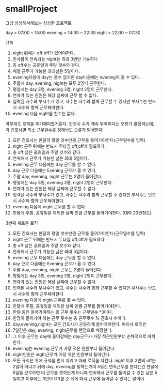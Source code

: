 # smallProject
그냥 심심해서해보는 심심한 프로젝트

day = 07:00 ~ 15:00
evening = 14:30 ~ 22:30 
night = 22:00 ~ 07:30

규칙 
1. night 뒤에는 off off가 있어야한다.
2. 한사람이 연속되는 night는 최대 3번만 가능하다
3. 총 off수는 공휴일과 주말 갯수와 같다.
4. 매일 근무가 가능한 최대날은 5일이다.
5. evening다음에 day는 올수 없지만 day다음에는 evening이 올 수 있다.
6. 주말에 day, evening, night는 모두 2명씩 근무한다.
7. 평일에는 day 3명, evening 3명, night 2명이 근무한다.
8. 연차가 있는 인원은 해당 날짜에 근무 할 수 없다.
9. 입력된 사수와 부사수가 있고, 사수는 사수와 함께 근무할 수 있지만 부사수는 반드시 사수와 함께 근무해야한다.
10. evening 다음 night을 할수는 없다.

아무래도 로직을 추가해야할거같다. 간호사 수가 계속 부족하다는 오류가 발생하는데, 각 간호사별 최소 근무일수를 정해놔도 오류가 발생한다. 
1. 모든 간호사는 한달의 평일 갯수만큼 근무를 들어가야한다(근무일수를 입력)
2. night 근무 뒤에는 반드시 두타임 off,off가 필요하다.
3. 총 off 날은 공휴일과 주말 갯수와 같다. 
4. 연속해서 근무가 가능한 날은 최대 5일이다. 
5. evening 근무 다음에는 day 근무를 할 수 없다. 
6. day 근무 다음에는 Evening 근무가 올 수 있다. 
7. 주말 day, evening, night 근무는 2명이 들어간다. 
8. 평일에는 day 3명, evening 3명, night 2명이 근무한다.
9. 연차가 있는 인원은 해당 날짜에 근무할 수 없다. 
10. 입력된 사수와 부사수가 있고, 사수는 사수와 함께 근무할 수 있지만 부사수는 반드시 사수와 함께 근무해야한다.
11. evening 다음에 night 근무를 할 수 없다. 
12. 한달에 주말, 공휴일을 제외한 날짜 만큼 근무를 들어가야한다. (대략 20번정도)

3번째 새로운 로직
1. 모든 간호사는 한달의 평일 갯수만큼 근무를 들어가야한다(근무일수를 입력)
2. night 근무 뒤에는 반드시 두타임 off,off가 필요하다.
3. 총 off 날은 공휴일과 주말 갯수와 같다. 
4. 연속해서 근무가 가능한 날은 최대 5일이다. 
5. evening 근무 다음에는 day 근무를 할 수 없다. 
6. day 근무 다음에는 Evening 근무가 올 수 있다. 
7. 주말 day, evening, night 근무는 2명이 들어간다. 
8. 평일에는 day 3명, evening 3명, night 2명이 근무한다.
9. 연차가 있는 인원은 해당 날짜에 근무할 수 없다. 
10. 입력된 사수와 부사수가 있고, 사수는 사수와 함께 근무할 수 있지만 부사수는 반드시 사수와 함께 근무해야한다.
11. evening 다음에 night 근무를 할 수 없다. 
12. 한달에 주말, 공휴일을 제외한 날짜 만큼 근무를 들어가야한다. 
13. 한달 동안 들어가야하는 총 근무 횟수는 근무일수 *3이다.
14. 한명이 들어가야 하는 근무 횟수는 총 근무횟수 % 간호사 수이다.
15. day,evening,night는 모든 간호사가 균등하게 들어가야한다. 
따라서 로직은
16. 7일간은 day, evening, night근무를 랜덤으로 배정한다.
17. 그 이후 근무는 day에 들어갈때는 day근무가 가장 적은인원부터 순차적으로 배치한다.
18. evening는 evening 근무가 가장 적은 인원부터 들어간다.
19. night인원은 night근무가 가장 적은 인원부터 들어간다.
20. 모든 규칙은 위에 규칙을 먼저 지키고 아래 로직을 지킨다.
night 이후 2번의 off는 2일이 아니고 뒤에 day, evening를 말하는거야
5일간 연속근무를 한다는건 한달에 5일을 근무하면 더 근무를 못하는게 아니라
연속해서 근무를 들어갈 수 있는 날은 5일이고 이후에는 3번의 Off를 준 뒤에 다시 근무에 들어갈 수 있다는 말이야 